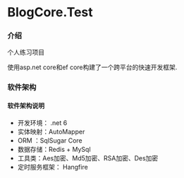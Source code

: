 # BlogCore.Test

### 介绍
个人练习项目

使用asp.net core和ef core构建了一个跨平台的快速开发框架.

### 软件架构
#### 软件架构说明

- 开发环境： .net 6
- 实体映射：AutoMapper
- ORM ：SqlSugar Core
- 数据存储：Redis + MySql
- 工具类：Aes加密、Md5加密、RSA加密、Des加密
- 定时服务框架： Hangfire